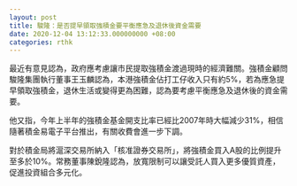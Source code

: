 ```yaml
---
layout: post
title: 駿隆：是否提早領取強積金要平衡應急及退休後資金需要
date: 2020-12-04 13:12:33.000000000 +08:00
categories: rthk
---
```


最近有意見認為，政府應考慮讓市民提取強積金渡過現時的經濟難關。強積金顧問駿隆集團執行董事王玉麟認為，本港強積金佔打工仔收入只有約5%，若為應急提早領取強積金，退休生活或變得更為困難，認為要考慮平衡應急及退休後的資金需要。

他又指，今年上半年的強積金基金開支比率已經比2007年時大幅減少31%，相信隨著積金易電子平台推出，有關收費會進一步下調。

對於積金局將滬深交易所納入「核准證券交易所」，將強積金買入A股的比例提升至多於10%。常務董事陳銳隆認為，放寬限制可以讓受託人買入更多優質資產，促進投資組合多元化。
